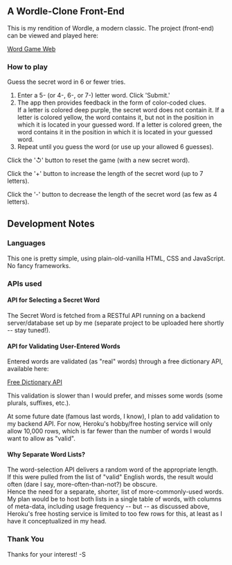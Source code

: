 ## A Wordle-Clone Front-End

This is my rendition of Wordle, a modern classic. The project (front-end) can be viewed and played here:

[Word Game Web](http://www.violetgoat.com)

### How to play

Guess the secret word in 6 or fewer tries. 

1.  Enter a 5- (or 4-, 6-, or 7-) letter word. Click 'Submit.'
2.  The app then provides feedback in the form of color-coded clues.  
      If a letter is colored deep purple, the secret word does not contain it. 
      If a letter is colored yellow, the word contains it, but not in the position in which it is located in your guessed word. 
      If a letter is colored green, the word contains it in the position in which it is located in your guessed word. 
3.  Repeat until you guess the word (or use up your allowed 6 guesses). 

Click the '↺' button to reset the game (with a new secret word).  

Click the '+' button to increase the length of the secret word (up to 7 letters).

Click the '-' button to decrease the length of the secret word (as few as 4 letters).

## Development Notes

### Languages
This one is pretty simple, using plain-old-vanilla HTML, CSS and JavaScript. No fancy frameworks. 

### APIs used
    
   #### API for Selecting a Secret Word
The Secret Word is fetched from a RESTful API running on a backend server/database set up by me (separate project to be uploaded here shortly -- stay tuned!).

   #### API for Validating User-Entered Words
Entered words are validated (as "real" words) through a free dictionary API, available here: 

[Free Dictionary API](https://dictionaryapi.dev)

This validation is slower than I would prefer, and misses some words (some plurals, suffixes, etc.).

At some future date (famous last words, I know), I plan to add validation to my backend API. 
For now, Heroku's hobby/free hosting service will only allow 10,000 rows, which is far fewer than the number of words I would want to allow as "valid". 

  #### Why Separate Word Lists?
The word-selection API delivers a random word of the appropriate length.  
If this were pulled from the list of "valid" English words, the result would often (dare I say, more-often-than-not?) be obscure.  
Hence the need for a separate, shorter, list of more-commonly-used words. 
My plan would be to host both lists in a single table of words, with columns of meta-data, including usage frequency --
but -- as discussed above, Heroku's free hosting service is limited to too few rows for this, at least as I have it conceptualized in my head. 

### Thank You
Thanks for your interest!
    -S





